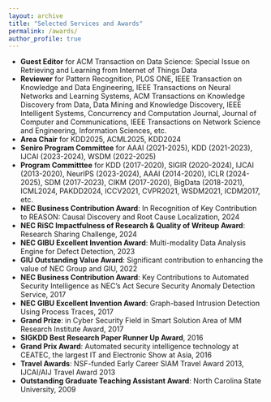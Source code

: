 ```yaml
---
layout: archive
title: "Selected Services and Awards"
permalink: /awards/
author_profile: true
---
```


- **Guest Editor** for ACM Transaction on Data Science: Special Issue on Retrieving and Learning from Internet of Things Data
- **Reviewer** for Pattern Recognition, PLOS ONE, IEEE Transaction on Knowledge and Data Engineering, IEEE Transactions on Neural Networks and Learning Systems, ACM Transactions on Knowledge Discovery from Data, Data Mining and Knowledge Discovery, IEEE Intelligent Systems, Concurrency and Computation Journal, Journal of Computer and Communications, IEEE Transactions on Network Science and Engineering, Information Sciences, etc.
- **Area Chair** for KDD2025, ACML2025, KDD2024
- **Seniro Program Committee** for AAAI (2021-2025), KDD (2021-2023), IJCAI (2023-2024), WSDM (2022-2025)
- **Program Committtee** for KDD (2017-2020), SIGIR (2020-2024), IJCAI (2013-2020), NeurIPS (2023-2024), AAAI (2014-2020), ICLR (2024-2025), SDM (2017-2023), CIKM (2017-2020), BigData (2018-2021), ICML2024, PAKDD2024, ICCV2021, CVPR2021, WSDM2021, ICDM2017, etc.
- **NEC Business Contribution Award**: In Recognition of Key Contribution to REASON: Causal Discovery and Root Cause Localization, 2024
- **NEC RiSC Impactfulness of Research & Quality of Writeup Award**: Research Sharing Challenge, 2024
- **NEC GIBU Excellent Invention Award**: Multi-modality Data Analysis Engine for Defect Detection, 2023
- **GIU Outstanding Value Award**: Significant contribution to enhancing the value of NEC Group and GIU, 2022
- **NEC Business Contribution Award**: Key Contributions to Automated Security Intelligence as NEC’s Act Secure Security Anomaly Detection Service, 2017
- **NEC GIBU Excellent Invention Award**: Graph-based Intrusion Detection Using Process Traces, 2017
- **Grand Prize**: in Cyber Security Field in Smart Solution Area of MM Research Institute Award, 2017
- **SIGKDD Best Research Paper Runner Up Award**, 2016
- **Grand Prix Award**: Automated security intelligence technology at CEATEC, the largest IT and Electronic Show at Asia, 2016
- **Travel Awards**: NSF-funded Early Career SIAM Travel Award 2013, IJCAI/AIJ Travel Award 2013
- **Outstanding Graduate Teaching Assistant Award**: North Carolina State University, 2009
